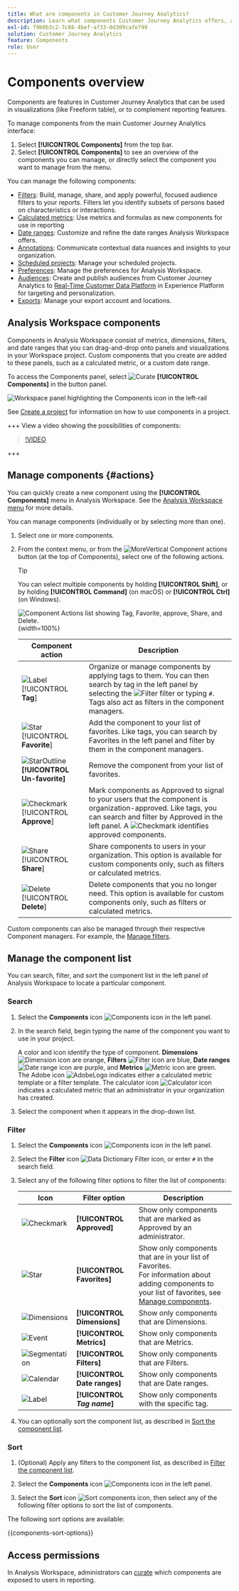 ```yaml
---
title: What are components in Customer Journey Analytics?
description: Learn what components Customer Journey Analytics offers, and how you can use them in reporting.
exl-id: f9b0b3c2-7c88-4bef-af33-0d309cafe799
solution: Customer Journey Analytics
feature: Components
role: User
---
```

# Components overview

Components are features in Customer Journey Analytics that can be used in visualizations (like Freeform table), or to complement reporting features.

To manage components from the main Customer Journey Analytics interface: 
  
   1. Select **[!UICONTROL Components]** from the top bar.
   1. Select **[!UICONTROL Components]** to see an overview of the components you can manage, or directly select the component you want to manage from the menu.

You can manage the following components:  

* [Filters](filters/filters-overview.md): Build, manage, share, and apply powerful, focused audience filters to your reports. Filters let you identify subsets of persons based on characteristics or interactions.
* [Calculated metrics](calc-metrics/calc-metr-overview.md): Use metrics and formulas as new components for use in reporting
* [Date ranges](date-ranges/create.md): Customize and refine the date ranges Analysis Workspace offers.
* [Annotations](/help/components/annotations/overview.md): Communicate contextual data nuances and insights to your organization.
* [Scheduled projects](/help/analysis-workspace/export/t-schedule-report.md#scheduled-projects-manager): Manage your scheduled projects.
* [Preferences](/help/analysis-workspace/user-preferences.md): Manage the preferences for Analysis Workspace.
* [Audiences](/help/components/audiences/audiences-overview.md): Create and publish audiences from Customer Journey Analytics to [Real-Time Customer Data Platform](https://experienceleague.adobe.com/en/docs/experience-platform/profile/home) in Experience Platform for targeting and personalization.
* [Exports](/help/components/exports/manage-export-locations.md): Manage your export account and locations.


## Analysis Workspace components

Components in Analysis Workspace consist of metrics, dimensions, filters, and date ranges that you can drag-and-drop onto panels and visualizations in your Workspace project. Custom components that you create are added to these panels, such as a calculated metric, or a custom date range.

To access the Components panel, select ![Curate](/help/assets/icons/Curate.svg) **[!UICONTROL Components]** in the button panel. 

![Workspace panel highlighting the Components icon in the left-rail](assets/components.png)

See [Create a project](/help/analysis-workspace/home.md) for information on how to use components in a project.


+++ View a video showing the possibilities of components:

>[!VIDEO](https://video.tv.adobe.com/v/23979) 

+++

## Manage components {#actions}

You can quickly create a new component using the **[!UICONTROL Components]** menu in Analysis Workspace. See the [Analysis Workspace menu](/help/analysis-workspace/home.md#menu) for more details.

You can manage components (individually or by selecting more than one). 

1. Select one or more components.

1. From the context menu, or from the ![MoreVertical](/help/assets/icons/MoreVertical.svg) Component actions button (at the top of Components), select one of the following actions.
   

   >[!TIP]
   >
   >You can select multiple components by holding **[!UICONTROL Shift]**, or by holding **[!UICONTROL Command]** (on macOS) or **[!UICONTROL Ctrl]** (on Windows).


   ![Component Actions list showing Tag, Favorite, approve, Share, and Delete.](assets/component-menu.gif){width=100%}

   | Component action | Description |
   |--- |--- |
   | ![Label](/help/assets/icons/Label.svg) [!UICONTROL **Tag**] | Organize or manage components by applying tags to them. You can then search by tag in the left panel by selecting the ![Filter](/help/assets/icons/Filter.svg) filter or typing `#`. Tags also act as filters in the component managers. |
   | ![Star](/help/assets/icons/Star.svg) [!UICONTROL **Favorite**] | Add the component to your list of favorites. Like tags, you can search by Favorites in the left panel and filter by them in the component managers. |
   | ![StarOutline](/help/assets/icons/StarOutline.svg) **[!UICONTROL Un-favorite]** | Remove the component from your list of favorites. |
   | ![Checkmark](/help/assets/icons/Checkmark.svg) [!UICONTROL **Approve**] | Mark components as Approved to signal to your users that the component is organization-approved. Like tags, you can search and filter by Approved in the left panel. A ![Checkmark](/help/assets/icons/Checkmark.svg) identifies approved components. |
   | ![Share](/help/assets/icons/Share.svg) [!UICONTROL **Share**] | Share components to users in your organization. This option is available for custom components only, such as filters or calculated metrics. |
   | ![Delete](/help/assets/icons/Delete.svg) [!UICONTROL **Delete**] | Delete components that you no longer need. This option is available for custom components only, such as filters or calculated metrics. |

Custom components can also be managed through their respective Component managers. For example, the [Manage filters](/help/components/filters/manage-filters.md).

## Manage the component list

You can search, filter, and sort the component list in the left panel of Analysis Workspace to locate a particular component. 

### Search

1. Select the **Components** icon ![Components icon](https://spectrum.adobe.com/static/icons/workflow_18/Smock_Curate_18_N.svg) in the left panel.

2. In the search field, begin typing the name of the component you want to use in your project.

   A color and icon identify the type of component. **Dimensions** ![Dimension icon](https://spectrum.adobe.com/static/icons/workflow_18/Smock_Data_18_N.svg) are orange, **Filters** ![Filter icon](https://spectrum.adobe.com/static/icons/workflow_18/Smock_Segmentation_18_N.svg) are blue, **Date ranges** ![Date range icon](https://spectrum.adobe.com/static/icons/workflow_18/Smock_Calendar_18_N.svg) are purple, and **Metrics** ![Metric icon](https://spectrum.adobe.com/static/icons/workflow_18/Smock_Event_18_N.svg) are green.<br/>The Adobe icon ![AdobeLogo](/help/assets/icons/AdobeLogoSmall.svg) indicates either a calculated metric template or a filter template. The calculator icon ![Calculator icon](https://spectrum.adobe.com/static/icons/workflow_18/Smock_Calculator_18_N.svg) indicates a calculated metric that an administrator in your organization has created. 

3. Select the component when it appears in the drop-down list.

### Filter

1. Select the **Components** icon ![Components icon](https://spectrum.adobe.com/static/icons/workflow_18/Smock_Curate_18_N.svg) in the left panel.

2. Select the **Filter** icon ![Data Dictionary Filter icon](https://spectrum.adobe.com/static/icons/workflow_18/Smock_Filter_18_N.svg), or enter `#` in the search field.

3. Select any of the following filter options to filter the list of components:

   | Icon | Filter option | Description |
   |---------|---|----------|
   | ![Checkmark](/help/assets/icons/Checkmark.svg) | **[!UICONTROL Approved]** | Show only components that are marked as Approved by an administrator. |
   | ![Star](/help/assets/icons/Star.svg) | **[!UICONTROL Favorites]**| Show only components that are in your list of Favorites. <br/>For information about adding components to your list of favorites, see [Manage components](#manage-components). |
   | ![Dimensions](/help/assets/icons/Dimensions.svg) | **[!UICONTROL Dimensions]** | Show only components that are Dimensions. |
   | ![Event](/help/assets/icons/Event.svg) | **[!UICONTROL Metrics]** | Show only components that are Metrics. |
   | ![Segmentation](/help/assets/icons/Segmentation.svg)| **[!UICONTROL Filters]** | Show only components that are Filters. |
   | ![Calendar](/help/assets/icons/Calendar.svg) | **[!UICONTROL Date ranges]** | Show only components that are Date ranges. |
   | ![Label](/help/assets/icons/Label.svg) | **[!UICONTROL *Tag name*]** | Show only components with the specific tag. |

4. You can optionally sort the component list, as described in [Sort the component list](#sort-the-component-list).

### Sort

<!-- {{release-limited-testing-section}}-->

1. (Optional) Apply any filters to the component list, as described in [Filter the component list](#filter-the-component-list).

2. Select the **Components** icon ![Components icon](https://spectrum.adobe.com/static/icons/workflow_18/Smock_Curate_18_N.svg) in the left panel.

3. Select the **Sort** icon ![Sort components icon](https://spectrum.adobe.com/static/icons/workflow_18/Smock_SortOrderDown_18_N.svg), then select any of the following filter options to sort the list of components.

The following sort options are available:

{{components-sort-options}}

## Access permissions

In Analysis Workspace, administrators can [curate](/help/analysis-workspace/curate-share/curate.md) which components are exposed to users in reporting.
